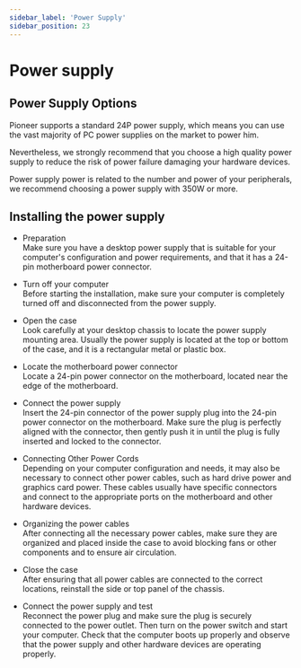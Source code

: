 ```yaml
---
sidebar_label: 'Power Supply'
sidebar_position: 23
---
```

# Power supply

## Power Supply Options
 Pioneer supports a standard 24P power supply, which means you can use the vast majority of PC power supplies on the market to power him.  

 Nevertheless, we strongly recommend that you choose a high quality power supply to reduce the risk of power failure damaging your hardware devices.  
 
 Power supply power is related to the number and power of your peripherals, we recommend choosing a power supply with 350W or more.

## Installing the power supply  
- Preparation  
    Make sure you have a desktop power supply that is suitable for your computer's configuration and power requirements, and that it has a 24-pin motherboard power connector.

- Turn off your computer  
    Before starting the installation, make sure your computer is completely turned off and disconnected from the power supply.

- Open the case  
    Look carefully at your desktop chassis to locate the power supply mounting area. Usually the power supply is located at the top or bottom of the case, and it is a rectangular metal or plastic box.

- Locate the motherboard power connector  
    Locate a 24-pin power connector on the motherboard, located near the edge of the motherboard.

- Connect the power supply  
    Insert the 24-pin connector of the power supply plug into the 24-pin power connector on the motherboard. Make sure the plug is perfectly aligned with the connector, then gently push it in until the plug is fully inserted and locked to the connector.

- Connecting Other Power Cords  
    Depending on your computer configuration and needs, it may also be necessary to connect other power cables, such as hard drive power and graphics card power. These cables usually have specific connectors and connect to the appropriate ports on the motherboard and other hardware devices.

- Organizing the power cables  
    After connecting all the necessary power cables, make sure they are organized and placed inside the case to avoid blocking fans or other components and to ensure air circulation.

- Close the case  
    After ensuring that all power cables are connected to the correct locations, reinstall the side or top panel of the chassis.

- Connect the power supply and test  
    Reconnect the power plug and make sure the plug is securely connected to the power outlet. Then turn on the power switch and start your computer. Check that the computer boots up properly and observe that the power supply and other hardware devices are operating properly.